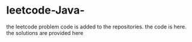# leetcode-Java-
the leetcode problem code is added to the repositories.
the code is here.
the solutions are provided here



























































